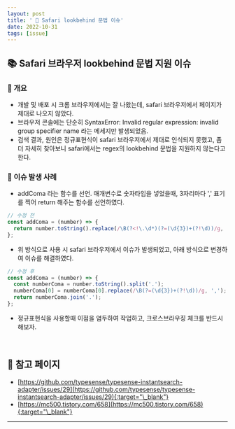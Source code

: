 ```yaml
---
layout: post
title: ' 🧨 Safari lookbehind 문법 이슈'
date: 2022-10-31
tags: [issue]
---
```


## 📚 Safari 브라우저 lookbehind 문법 지원 이슈

### 📰 개요

- 개발 및 배포 시 크롬 브라우저에서는 잘 나왔는데, safari 브라우저에서 페이지가 제대로 나오지 않았다.
- 브라우저 콘솔에는 단순히 SyntaxError: Invalid regular expression: invalid group specifier name 라는 메세지만 발생되었음.
- 검색 결과, 원인은 정규표현식이 safari 브라우저에서 제대로 인식되지 못했고, 좀 더 자세히 찾아보니 safari에서는 regex의 lookbehind 문법을 지원하지 않는다고 한다.

### 🔎 이슈 발생 사례

- addComa 라는 함수를 선언. 매개변수로 숫자타입을 넣었을때, 3자리마다 ',' 표기를 찍어 return 해주는 함수를 선언하였다.

```javascript
// 수정 전
const addComa = (number) => {
  return number.toString().replace(/\B(?<!\.\d*)(?=(\d{3})+(?!\d))/g, ',');
};
```

- 위 방식으로 사용 시 safari 브라우저에서 이슈가 발생되었고, 아래 방식으로 변경하여 이슈를 해결하였다.

```javascript
// 수정 후
const addComa = (number) => {
  const numberComa = number.toString().split('.');
  numberComa[0] = numberComa[0].replace(/\B(?=(\d{3})+(?!\d))/g, ',');
  return numberComa.join('.');
};
```

- 정규표현식을 사용할때 이점을 염두하여 작업하고, 크로스브라우징 체크를 반드시 해보자.

<br/>

## 🎫 참고 페이지

- [https://github.com/typesense/typesense-instantsearch-adapter/issues/29](https://github.com/typesense/typesense-instantsearch-adapter/issues/29){:target="\_blank"}
- [https://mc500.tistory.com/658](https://mc500.tistory.com/658){:target="\_blank"}
  <br/>

---
